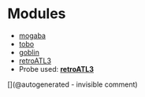 
# Modules

* [mogaba](/retired/mogaba/)
* [tobo](/retired/tobo/)
* [goblin](/goblin/)
* [retroATL3](/retroATL3/)
* Probe used: __[retroATL3](/include/probes/auto/retroATL3.md)__


[](@autogenerated - invisible comment)